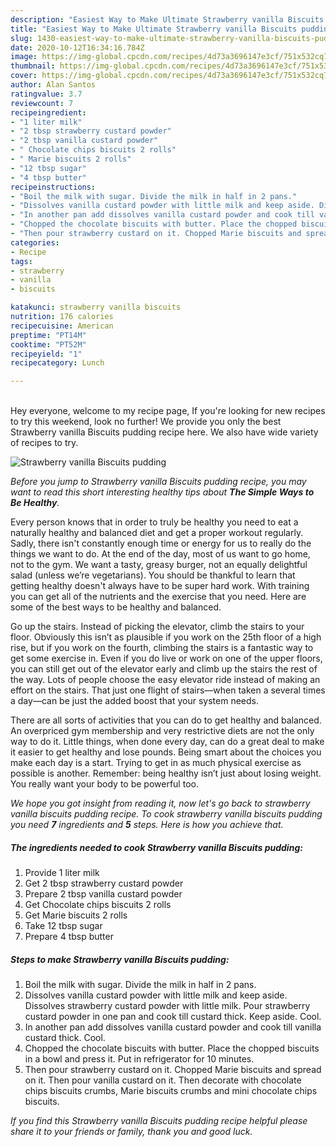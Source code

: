 ```yaml
---
description: "Easiest Way to Make Ultimate Strawberry vanilla Biscuits pudding"
title: "Easiest Way to Make Ultimate Strawberry vanilla Biscuits pudding"
slug: 1430-easiest-way-to-make-ultimate-strawberry-vanilla-biscuits-pudding
date: 2020-10-12T16:34:16.784Z
image: https://img-global.cpcdn.com/recipes/4d73a3696147e3cf/751x532cq70/strawberry-vanilla-biscuits-pudding-recipe-main-photo.jpg
thumbnail: https://img-global.cpcdn.com/recipes/4d73a3696147e3cf/751x532cq70/strawberry-vanilla-biscuits-pudding-recipe-main-photo.jpg
cover: https://img-global.cpcdn.com/recipes/4d73a3696147e3cf/751x532cq70/strawberry-vanilla-biscuits-pudding-recipe-main-photo.jpg
author: Alan Santos
ratingvalue: 3.7
reviewcount: 7
recipeingredient:
- "1 liter milk"
- "2 tbsp strawberry custard powder"
- "2 tbsp vanilla custard powder"
- " Chocolate chips biscuits 2 rolls"
- " Marie biscuits 2 rolls"
- "12 tbsp sugar"
- "4 tbsp butter"
recipeinstructions:
- "Boil the milk with sugar. Divide the milk in half in 2 pans."
- "Dissolves vanilla custard powder with little milk and keep aside. Dissolves strawberry custard powder with little milk. Pour strawberry custard powder in one pan and cook till custard thick. Keep aside. Cool."
- "In another pan add dissolves vanilla custard powder and cook till vanilla custard thick. Cool."
- "Chopped the chocolate biscuits with butter. Place the chopped biscuits in a bowl and press it. Put in refrigerator for 10 minutes."
- "Then pour strawberry custard on it. Chopped Marie biscuits and spread on it. Then pour vanilla custard on it. Then decorate with chocolate chips biscuits crumbs, Marie biscuits crumbs and mini chocolate chips biscuits."
categories:
- Recipe
tags:
- strawberry
- vanilla
- biscuits

katakunci: strawberry vanilla biscuits 
nutrition: 176 calories
recipecuisine: American
preptime: "PT14M"
cooktime: "PT52M"
recipeyield: "1"
recipecategory: Lunch

---
```

<br>
Hey everyone, welcome to my recipe page, If you're looking for new recipes to try this weekend, look no further! We provide you only the best Strawberry vanilla Biscuits pudding recipe here. We also have wide variety of recipes to try.
<br>


![Strawberry vanilla Biscuits pudding](https://img-global.cpcdn.com/recipes/4d73a3696147e3cf/751x532cq70/strawberry-vanilla-biscuits-pudding-recipe-main-photo.jpg)

<i>Before you jump to Strawberry vanilla Biscuits pudding recipe, you may want to read this short interesting healthy tips about <strong>The Simple Ways to Be Healthy</strong>.</i>

Every person knows that in order to truly be healthy you need to eat a naturally healthy and balanced diet and get a proper workout regularly. Sadly, there isn't constantly enough time or energy for us to really do the things we want to do. At the end of the day, most of us want to go home, not to the gym. We want a tasty, greasy burger, not an equally delightful salad (unless we’re vegetarians). You should be thankful to learn that getting healthy doesn't always have to be super hard work. With training you can get all of the nutrients and the exercise that you need. Here are some of the best ways to be healthy and balanced.

Go up the stairs. Instead of picking the elevator, climb the stairs to your floor. Obviously this isn’t as plausible if you work on the 25th floor of a high rise, but if you work on the fourth, climbing the stairs is a fantastic way to get some exercise in. Even if you do live or work on one of the upper floors, you can still get out of the elevator early and climb up the stairs the rest of the way. Lots of people choose the easy elevator ride instead of making an effort on the stairs. That just one flight of stairs—when taken a several times a day—can be just the added boost that your system needs. 

There are all sorts of activities that you can do to get healthy and balanced. An overpriced gym membership and very restrictive diets are not the only way to do it. Little things, when done every day, can do a great deal to make it easier to get healthy and lose pounds. Being smart about the choices you make each day is a start. Trying to get in as much physical exercise as possible is another. Remember: being healthy isn’t just about losing weight. You really want your body to be powerful too. 


<i>We hope you got insight from reading it, now let's go back to strawberry vanilla biscuits pudding recipe. To cook strawberry vanilla biscuits pudding you need <strong>7</strong> ingredients and <strong>5</strong> steps. Here is how you achieve that.
</i>

##### The ingredients needed to cook Strawberry vanilla Biscuits pudding:

1. Provide 1 liter milk
1. Get 2 tbsp strawberry custard powder
1. Prepare 2 tbsp vanilla custard powder
1. Get  Chocolate chips biscuits 2 rolls
1. Get  Marie biscuits 2 rolls
1. Take 12 tbsp sugar
1. Prepare 4 tbsp butter


##### Steps to make Strawberry vanilla Biscuits pudding:

1. Boil the milk with sugar. Divide the milk in half in 2 pans.
1. Dissolves vanilla custard powder with little milk and keep aside. Dissolves strawberry custard powder with little milk. Pour strawberry custard powder in one pan and cook till custard thick. Keep aside. Cool.
1. In another pan add dissolves vanilla custard powder and cook till vanilla custard thick. Cool.
1. Chopped the chocolate biscuits with butter. Place the chopped biscuits in a bowl and press it. Put in refrigerator for 10 minutes.
1. Then pour strawberry custard on it. Chopped Marie biscuits and spread on it. Then pour vanilla custard on it. Then decorate with chocolate chips biscuits crumbs, Marie biscuits crumbs and mini chocolate chips biscuits.


<i>If you find this Strawberry vanilla Biscuits pudding recipe helpful please share it to your friends or family, thank you and good luck.</i>
